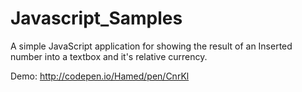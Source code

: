 Javascript_Samples
==================

A simple JavaScript application for showing the result of an Inserted number into a textbox and it's relative currency.

Demo: http://codepen.io/Hamed/pen/CnrKl
